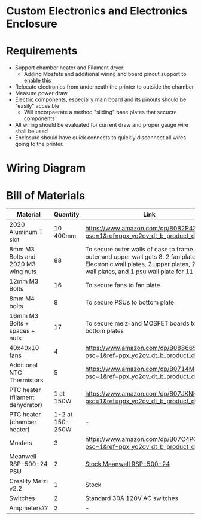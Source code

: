 # Custom Electronics and Electronics Enclosure

# Requirements
* Support chamber heater and Filament dryer
    * Adding Mosfets and additional wiring and board pinout support to enable this
* Relocate electronics from underneath the printer to outside the chamber
* Measure power draw
* Electric components, especially main board and its pinouts should be "easily" accesible
    * Will encorpaerate a method "sliding" base plates that secucre components
* All wiring should be evaluated for current draw and proper gauge wire shall be used
* Enclosure should have quick connects to quickly disconnect all wires going to the printer.

# Wiring Diagram

# Bill of Materials

| Material | Quantity | Link |
| --- | --- | --- |
| 2020 Aluminum T slot | 10 400mm | https://www.amazon.com/dp/B0B2P434PD?psc=1&ref=ppx_yo2ov_dt_b_product_details |
| 8mm M3 Bolts and 2020 M3 wing nuts | 88  | To secure outer walls of case to frame. Each outer and upper wall gets 8. 2 fan plates, 4 Electronic wall plates, 2 upper plates, 2 psu wall plates, and 1 psu wall plate for 11 total.  |
| 12mm M3 Bolts | 16 | To secure fans to fan plate |
| 8mm M4 bolts | 8 | To secure PSUs to bottom plate |
| 16mm M3 Bolts + spaces + nuts | 17 | To secure melzi and MOSFET boards to bottom plates |
| 40x40x10 fans | 4 | https://www.amazon.com/dp/B088665SKK?psc=1&ref=ppx_yo2ov_dt_b_product_details | 
| Additional NTC Thermistors | 5 | https://www.amazon.com/dp/B0714MR5BC?psc=1&ref=ppx_yo2ov_dt_b_product_details |
| PTC heater (filament dehydrator) | 1 at 150W | https://www.amazon.com/dp/B07JKNKK7J?psc=1&ref=ppx_yo2ov_dt_b_product_details |
| PTC heater (chamber heater) | 1-2 at 150-250W | - |
| Mosfets | 3 | https://www.amazon.com/dp/B07C4PGXFK?psc=1&ref=ppx_yo2ov_dt_b_product_details |
| Meanwell RSP-500-24 PSU | 2 | [Stock Meanwell RSP-500-24](MeanWell_500_Datasheet.pdf) |
| Creality Melzi v2.2 | 1 | Stock |
| Switches | 2 | Standard 30A 120V AC switches |
| Ampmeters?? | 2 | - |
